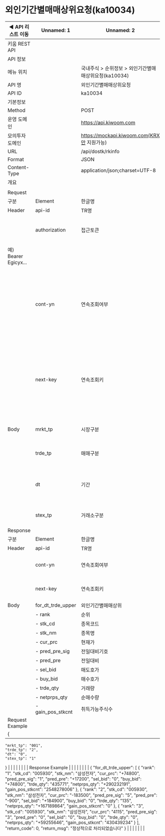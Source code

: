 # 외인기간별매매상위요청(ka10034)

| ◀ API 리스트 이동 | Unnamed: 1 | Unnamed: 2 | Unnamed: 3 | Unnamed: 4 | Unnamed: 5 | Unnamed: 6 |
| --- | --- | --- | --- | --- | --- | --- |
| 키움 REST API |  |  |  |  |  |  |
| API 정보 |  |  |  |  |  |  |
| 메뉴 위치 |  | 국내주식 > 순위정보 > 외인기간별매매상위요청(ka10034) |  |  |  |  |
| API 명 |  | 외인기간별매매상위요청 |  |  |  |  |
| API ID |  | ka10034 |  |  |  |  |
| 기본정보 |  |  |  |  |  |  |
| Method |  | POST |  |  |  |  |
| 운영 도메인 |  | https://api.kiwoom.com |  |  |  |  |
| 모의투자 도메인 |  | https://mockapi.kiwoom.com(KRX만 지원가능) |  |  |  |  |
| URL |  | /api/dostk/rkinfo |  |  |  |  |
| Format |  | JSON |  |  |  |  |
| Content-Type |  | application/json;charset=UTF-8 |  |  |  |  |
| 개요 |  |  |  |  |  |  |
|  |  |  |  |  |  |  |
| Request |  |  |  |  |  |  |
| 구분 | Element | 한글명 | Type | Required | Length | Description |
| Header | api-id | TR명 | String | Y | 10 |  |
|  | authorization | 접근토큰 | String | Y | 1000 | 토큰 지정시 토큰타입("Bearer") 붙혀서 호출 
 예) Bearer Egicyx... |
|  | cont-yn | 연속조회여부 | String | N | 1 | 응답 Header의 연속조회여부값이 Y일 경우 다음데이터 요청시 응답 Header의 cont-yn값 세팅 |
|  | next-key | 연속조회키 | String | N | 50 | 응답 Header의 연속조회여부값이 Y일 경우 다음데이터 요청시 응답 Header의 next-key값 세팅 |
| Body | mrkt_tp | 시장구분 | String | Y | 3 | 000:전체, 001:코스피, 101:코스닥 |
|  | trde_tp | 매매구분 | String | Y | 1 | 1:순매도, 2:순매수, 3:순매매 |
|  | dt | 기간 | String | Y | 2 | 0:당일, 1:전일, 5:5일, 10;10일, 20:20일, 60:60일 |
|  | stex_tp | 거래소구분 | String | Y | 1 | 1:KRX, 2:NXT, 3:통합 |
| Response |  |  |  |  |  |  |
| 구분 | Element | 한글명 | Type | Required | Length | Description |
| Header | api-id | TR명 | String | Y | 10 |  |
|  | cont-yn | 연속조회여부 | String | N | 1 | 다음 데이터가 있을시 Y값 전달 |
|  | next-key | 연속조회키 | String | N | 50 | 다음 데이터가 있을시 다음 키값 전달 |
| Body | for_dt_trde_upper | 외인기간별매매상위 | LIST | N |  |  |
|  | - rank | 순위 | String | N | 20 |  |
|  | - stk_cd | 종목코드 | String | N | 20 |  |
|  | - stk_nm | 종목명 | String | N | 40 |  |
|  | - cur_prc | 현재가 | String | N | 20 |  |
|  | - pred_pre_sig | 전일대비기호 | String | N | 20 |  |
|  | - pred_pre | 전일대비 | String | N | 20 |  |
|  | - sel_bid | 매도호가 | String | N | 20 |  |
|  | - buy_bid | 매수호가 | String | N | 20 |  |
|  | - trde_qty | 거래량 | String | N | 20 |  |
|  | - netprps_qty | 순매수량 | String | N | 20 |  |
|  | - gain_pos_stkcnt | 취득가능주식수 | String | N | 20 |  |
| Request Example |  |  |  |  |  |  |
| {
    "mrkt_tp": "001",
    "trde_tp": "2",
    "dt": "0",
    "stex_tp": "1"
} |  |  |  |  |  |  |
| Response Example |  |  |  |  |  |  |
| {
    "for_dt_trde_upper": [
        {
            "rank": "1",
            "stk_cd": "005930",
            "stk_nm": "삼성전자",
            "cur_prc": "+74800",
            "pred_pre_sig": "1",
            "pred_pre": "+17200",
            "sel_bid": "0",
            "buy_bid": "+74800",
            "trde_qty": "435771",
            "netprps_qty": "+290232191",
            "gain_pos_stkcnt": "2548278006"
        },
        {
            "rank": "2",
            "stk_cd": "005930",
            "stk_nm": "삼성전자",
            "cur_prc": "-183500",
            "pred_pre_sig": "5",
            "pred_pre": "-900",
            "sel_bid": "+184900",
            "buy_bid": "0",
            "trde_qty": "135",
            "netprps_qty": "+167189864",
            "gain_pos_stkcnt": "0"
        },
        {
            "rank": "3",
            "stk_cd": "005930",
            "stk_nm": "삼성전자",
            "cur_prc": "4115",
            "pred_pre_sig": "3",
            "pred_pre": "0",
            "sel_bid": "0",
            "buy_bid": "0",
            "trde_qty": "0",
            "netprps_qty": "+59255646",
            "gain_pos_stkcnt": "430439234"
        }
    ],
    "return_code": 0,
    "return_msg": "정상적으로 처리되었습니다"
} |  |  |  |  |  |  |
